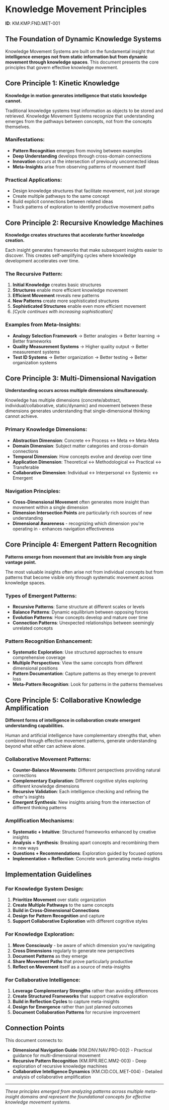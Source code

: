 # Knowledge Movement Principles
**ID**: KM.KMP.FND.MET-001

## The Foundation of Dynamic Knowledge Systems

Knowledge Movement Systems are built on the fundamental insight that **intelligence emerges not from static information but from dynamic movement through knowledge spaces**. This document presents the core principles that govern effective knowledge movement.

## Core Principle 1: Kinetic Knowledge

**Knowledge in motion generates intelligence that static knowledge cannot.**

Traditional knowledge systems treat information as objects to be stored and retrieved. Knowledge Movement Systems recognize that understanding emerges from the pathways between concepts, not from the concepts themselves.

### Manifestations:
- **Pattern Recognition** emerges from moving between examples
- **Deep Understanding** develops through cross-domain connections  
- **Innovation** occurs at the intersection of previously unconnected ideas
- **Meta-Insights** arise from observing patterns of movement itself

### Practical Applications:
- Design knowledge structures that facilitate movement, not just storage
- Create multiple pathways to the same concept
- Build explicit connections between related ideas
- Track patterns of exploration to identify productive movement paths

## Core Principle 2: Recursive Knowledge Machines

**Knowledge creates structures that accelerate further knowledge creation.**

Each insight generates frameworks that make subsequent insights easier to discover. This creates self-amplifying cycles where knowledge development accelerates over time.

### The Recursive Pattern:
1. **Initial Knowledge** creates basic structures
2. **Structures** enable more efficient knowledge movement
3. **Efficient Movement** reveals new patterns
4. **New Patterns** create more sophisticated structures
5. **Sophisticated Structures** enable even more efficient movement
6. *[Cycle continues with increasing sophistication]*

### Examples from Meta-Insights:
- **Analogy Selection Framework** → Better analogies → Better learning → Better frameworks
- **Quality Measurement Systems** → Higher quality output → Better measurement systems
- **Test ID Systems** → Better organization → Better testing → Better organization systems

## Core Principle 3: Multi-Dimensional Navigation

**Understanding occurs across multiple dimensions simultaneously.**

Knowledge has multiple dimensions (concrete/abstract, individual/collaborative, static/dynamic) and movement between these dimensions generates understanding that single-dimensional thinking cannot achieve.

### Primary Knowledge Dimensions:
- **Abstraction Dimension**: Concrete ↔ Process ↔ Meta ↔ Meta-Meta
- **Domain Dimension**: Subject matter categories and cross-domain connections
- **Temporal Dimension**: How concepts evolve and develop over time
- **Application Dimension**: Theoretical ↔ Methodological ↔ Practical ↔ Transferable
- **Collaborative Dimension**: Individual ↔ Interpersonal ↔ Systemic ↔ Emergent

### Navigation Principles:
- **Cross-Dimensional Movement** often generates more insight than movement within a single dimension
- **Dimension Intersection Points** are particularly rich sources of new understanding
- **Dimensional Awareness** - recognizing which dimension you're operating in - enhances navigation effectiveness

## Core Principle 4: Emergent Pattern Recognition

**Patterns emerge from movement that are invisible from any single vantage point.**

The most valuable insights often arise not from individual concepts but from patterns that become visible only through systematic movement across knowledge spaces.

### Types of Emergent Patterns:
- **Recursive Patterns**: Same structure at different scales or levels
- **Balance Patterns**: Dynamic equilibrium between opposing forces
- **Evolution Patterns**: How concepts develop and mature over time
- **Connection Patterns**: Unexpected relationships between seemingly unrelated concepts

### Pattern Recognition Enhancement:
- **Systematic Exploration**: Use structured approaches to ensure comprehensive coverage
- **Multiple Perspectives**: View the same concepts from different dimensional positions
- **Pattern Documentation**: Capture patterns as they emerge to prevent loss
- **Meta-Pattern Recognition**: Look for patterns in the patterns themselves

## Core Principle 5: Collaborative Knowledge Amplification

**Different forms of intelligence in collaboration create emergent understanding capabilities.**

Human and artificial intelligence have complementary strengths that, when combined through effective movement patterns, generate understanding beyond what either can achieve alone.

### Collaborative Movement Patterns:
- **Counter-Balance Movements**: Different perspectives providing natural corrections
- **Complementary Exploration**: Different cognitive styles exploring different knowledge dimensions
- **Recursive Validation**: Each intelligence checking and refining the other's insights
- **Emergent Synthesis**: New insights arising from the intersection of different thinking patterns

### Amplification Mechanisms:
- **Systematic + Intuitive**: Structured frameworks enhanced by creative insights
- **Analysis + Synthesis**: Breaking apart concepts and recombining them in new ways  
- **Questions + Recommendations**: Exploration guided by focused options
- **Implementation + Reflection**: Concrete work generating meta-insights

## Implementation Guidelines

### For Knowledge System Design:
1. **Prioritize Movement** over static organization
2. **Create Multiple Pathways** to the same concepts
3. **Build in Cross-Dimensional Connections** 
4. **Design for Pattern Recognition** and capture
5. **Support Collaborative Exploration** with different cognitive styles

### For Knowledge Exploration:
1. **Move Consciously** - be aware of which dimension you're navigating
2. **Cross Dimensions** regularly to generate new perspectives
3. **Document Patterns** as they emerge
4. **Share Movement Paths** that prove particularly productive
5. **Reflect on Movement** itself as a source of meta-insights

### For Collaborative Intelligence:
1. **Leverage Complementary Strengths** rather than avoiding differences
2. **Create Structured Frameworks** that support creative exploration
3. **Build in Reflection Cycles** to capture meta-insights
4. **Design for Emergence** rather than just planned outcomes
5. **Document Collaboration Patterns** for recursive improvement

## Connection Points

This document connects to:
- **Dimensional Navigation Guide** (KM.DNV.NAV.PRO-002) - Practical guidance for multi-dimensional movement
- **Recursive Pattern Recognition** (KM.RPR.REC.MM2-003) - Deep exploration of recursive knowledge machines
- **Collaborative Intelligence Dynamics** (KM.CID.COL.MET-004) - Detailed analysis of collaborative amplification

---

*These principles emerged from analyzing patterns across multiple meta-insight domains and represent the foundational concepts for effective knowledge movement systems.*